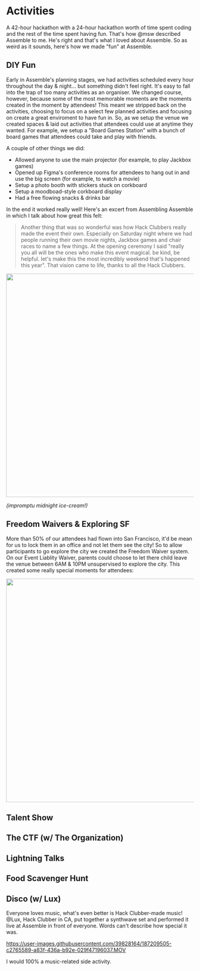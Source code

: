 # Activities

A 42-hour hackathon with a 24-hour hackathon worth of time spent coding and the rest of the time spent having fun. That's how @msw described Assemble to me. He's right and that's what I loved about Assemble. So as weird as it sounds, here's how we made "fun" at Assemble.

## DIY Fun

Early in Assemble's planning stages, we had activities scheduled every hour throughout the day & night... but something didn't feel right. It's easy to fall into the trap of too many activities as an organiser. We changed course, however, because some of the most memorable moments are the moments created in the moment by attendees! This meant we stripped back on the activities, choosing to focus on a select few planned activities and focusing on create a great enviroment to have fun in. So, as we setup the venue we created spaces & laid out activities that attendees could use at anytime they wanted. For example, we setup a "Board Games Station" with a bunch of board games that attendees could take and play with friends. 

A couple of other things we did:

- Allowed anyone to use the main projector (for example, to play Jackbox games)
- Opened up Figma's conference rooms for attendees to hang out in and use the big screen (for example, to watch a movie)
- Setup a photo booth with stickers stuck on corkboard
- Setup a moodboad-style corkboard display
- Had a free flowing snacks & drinks bar

In the end it worked really well! Here's an excert from Assembling Assemble in which I talk about how great this felt:

> Another thing that was so wonderful was how Hack Clubbers really made the event their own. Especially on Saturday night where we had people running their own movie nights, Jackbox games and chair races to name a few things. At the opening ceremony I said "really you all will be the ones who make this event magical. be kind, be helpful. let's make this the most incredibly weekend that's happened this year". That vision came to life, thanks to all the Hack Clubbers.

<img src="https://cloud-nh95jlx0j-hack-club-bot.vercel.app/0img_1807.jpg" width="600px" />

_(impromptu midnight ice-cream!)_

## Freedom Waivers & Exploring SF

More than 50% of our attendees had flown into San Francisco, it'd be mean for us to lock them in an office and not let them see the city! So to allow participants to go explore the city we created the Freedom Waiver system. On our Event Liablity Waiver, parents could choose to let there child leave the venue between 6AM & 10PM unsupervised to explore the city. This created some really special moments for attendees:

<img src="https://cloud-pqaeqyn9f-hack-club-bot.vercel.app/0img_3994.jpg" width="600px" />

## Talent Show

## The CTF (w/ The Organization)

## Lightning Talks

## Food Scavenger Hunt

## Disco (w/ Lux)

Everyone loves music, what's even better is Hack Clubber-made music! @Lux, Hack Clubber in CA, put together a synthwave set and performed it live at Assemble in front of everyone. Words can't describe how special it was.

https://user-images.githubusercontent.com/39828164/187209505-c2765589-a83f-436a-b92e-029f47196037.MOV

I would 100% a music-related side activity.

